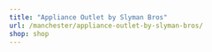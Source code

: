 ```yaml
---
title: "Appliance Outlet by Slyman Bros"
url: /manchester/appliance-outlet-by-slyman-bros/
shop: shop
---
```

